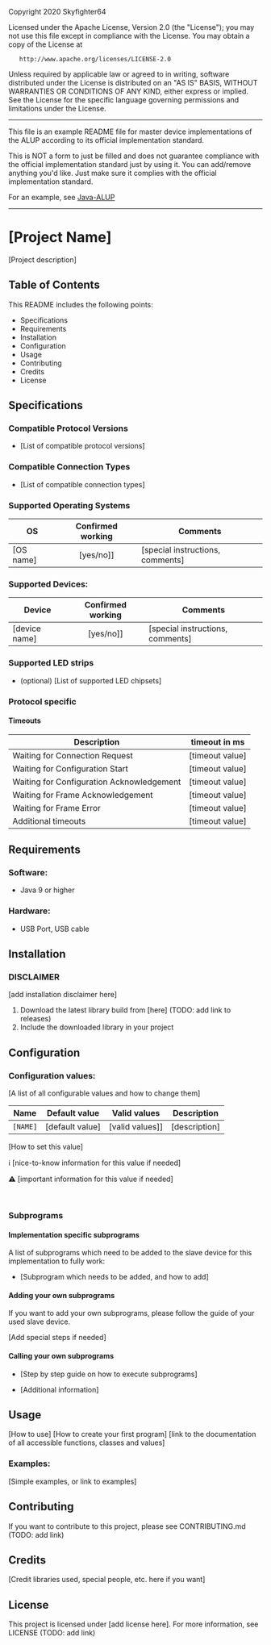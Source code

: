 
Copyright 2020 Skyfighter64

   Licensed under the Apache License, Version 2.0 (the "License");
   you may not use this file except in compliance with the License.
   You may obtain a copy of the License at

       http://www.apache.org/licenses/LICENSE-2.0

   Unless required by applicable law or agreed to in writing, software
   distributed under the License is distributed on an "AS IS" BASIS,
   WITHOUT WARRANTIES OR CONDITIONS OF ANY KIND, either express or implied.
   See the License for the specific language governing permissions and
   limitations under the License.


--------------------------------------------------------------------------

This file is an example README file for master device implementations of the ALUP according to its official implementation standard.

This is NOT a form to just be filled and does not guarantee compliance with the official implementation standard just by using it. You can
add/remove anything you'd like. Just make sure it complies with the official implementation standard.

For an example, see [Java-ALUP](https://github.com/Skyfighter64/Java-ALUP/blob/master/README.md)

--------------------------

# [Project Name]

[Project description]

## Table of Contents

This README includes the following points:

* Specifications
* Requirements
* Installation
* Configuration
* Usage
* Contributing
* Credits
* License


## Specifications

### Compatible Protocol Versions
  * [List of compatible protocol versions]

### Compatible Connection Types
  * [List of compatible connection types]


### Supported Operating Systems


OS | Confirmed working | Comments
--------------- |:-----------------:| --------------------
[OS name]      | [yes/no]] |  [special instructions, comments]


### Supported Devices:

Device | Confirmed working | Comments
--------------- |:-----------------:| --------------------
[device name]      | [yes/no]] |  [special instructions, comments]


### Supported LED strips

 * (optional) [List of supported LED chipsets]


### Protocol specific

#### Timeouts


Description| timeout in ms
--- | ---
Waiting for Connection Request | [timeout value]
Waiting for Configuration Start | [timeout value]
Waiting for Configuration Acknowledgement | [timeout value]
Waiting for Frame Acknowledgement | [timeout value]
Waiting for Frame Error | [timeout value]
Additional timeouts | [timeout value]


## Requirements
### Software:
* Java 9 or higher

### Hardware:
* USB Port, USB cable


## Installation

### DISCLAIMER

[add installation disclaimer here]


1. Download the latest library build from [here] (TODO: add link to releases)
2. Include the downloaded library in your project

## Configuration

### Configuration values:

[A list of all configurable values and how to change them]


Name | Default value | Valid values | Description
--- | --- | --- | ---
`[NAME]` | [default value] | [valid values]]| [description]

[How to set this value]

:information_source: [nice-to-know information for this value if needed]

:warning: [important information for this value if needed]

<br/>



### Subprograms



#### Implementation specific subprograms

A list of subprograms which need to be added to the slave device for this implementation to fully work:

* [Subprogram which needs to be added, and how to add]


#### Adding your own subprograms

If you want to add your own subprograms, please follow the guide of your used slave device.

[Add special steps if needed]

#### Calling your own subprograms

* [Step by step guide on how to execute subprograms]

* [Additional information]

## Usage

[How to use]
[How to create your first program]
[link to the documentation of all accessible functions, classes and values]

### Examples:
[Simple examples, or link to examples]


## Contributing

If you want to contribute to this project, please see CONTRIBUTING.md (TODO: add link)


## Credits

[Credit libraries used, special people, etc. here if you want]


## License

This project is licensed under [add license here]. For more information, see LICENSE (TODO: add link)
